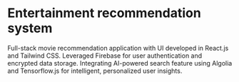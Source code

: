 # Entertainment recommendation system

Full-stack movie recommendation application with UI developed in React.js and Tailwind CSS. Leveraged Firebase for user authentication and encrypted data storage. Integrating AI-powered search feature using Algolia and Tensorflow.js for intelligent, personalized user insights.
